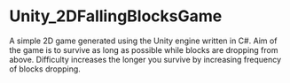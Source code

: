 # Unity_2DFallingBlocksGame
A simple 2D game generated using the Unity engine written in C#. Aim of the game is to survive as long as possible while blocks are dropping from above. Difficulty increases the longer you survive by increasing frequency of blocks dropping.
